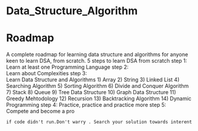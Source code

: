 # Data_Structure_Algorithm
# Roadmap
A complete roadmap for learning data structure and algorithms for anyone keen to learn DSA, from scratch. 
5 steps to learn DSA from scratch
step 1:
      Learn at least one Programming Language
step 2:   \
      Learn about Complexities
step 3:   
      Learn Data Structure and Algorithms
      1) Array
      2) String
      3) Linked List
      4) Searching Algorithm
      5) Sorting Algorithm
      6) Divide and Conquer Algorithm
      7) Stack
      8) Queue
      9) Tree Data Structure
      10) Graph Data Structure
      11) Greedy Mehtodology
      12) Recursion
      13) Backtracking Algorithm
      14) Dynamic Programming
step 4:
      Practice, practice and practice more
step 5:      
      Compete and become a pro

      
```if code didn't run.Don't warry . Search your solution towards interent```
